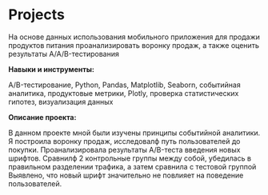# Projects

На основе данных использования мобильного приложения для продажи продуктов питания проанализировать воронку продаж, а также оценить результаты A/A/B-тестирования

**Навыки и инструменты:**


A/B-тестирование, Python, Pandas, Matplotlib, Seaborn, событийная аналитика, продуктовые метрики, Plotly, проверка статистических гипотез, визуализация данных

**Описание проекта:**

В данном проекте мной были изучены принципы событийной аналитики. Я построила
воронку продаж, исследовалф путь пользователей до покупки. Проанализировала
результаты A/B-теста введения новых шрифтов. Сравнилф 2 контрольные группы между
собой, убедилась в правильном разделении трафика, а затем сравнила с тестовой группой
Выявлено, что новый шрифт значительно не повлияет на поведение пользователей.
